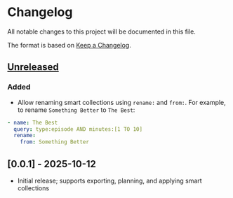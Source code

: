 # Changelog
All notable changes to this project will be documented in this file.

The format is based on [Keep a Changelog](https://keepachangelog.com/en/1.0.0/).

## [Unreleased]
### Added
- Allow renaming smart collections using `rename:` and `from:`. For example, to rename `Something Better` to `The Best`:

```yaml
- name: The Best
  query: type:episode AND minutes:[1 TO 10]
  rename:
    from: Something Better
```

## [0.0.1] - 2025-10-12
- Initial release; supports exporting, planning, and applying smart collections

[Unreleased]: https://github.com/ErsatzTV/etvctl/compare/v0.0.1...HEAD
[0.0.1-prealpha]: https://github.com/ErsatzTV/etvctl/releases/tag/v0.0.1
